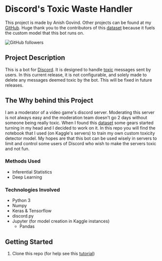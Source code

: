 # Discord's Toxic Waste Handler
This project is made by Anish Govind. Other projects can be found at my [GitHub][github].
Huge thank you to the contributors of this [dataset][dataset] because it fuels the custom model
that this bot runs on.

![GitHub followers](https://img.shields.io/github/followers/anishg24?label=Follow&style=social)

## Project Description
This is a bot for [Discord](https://www.discord.com). It is designed to handle [toxic](https://www.urbandictionary.com/define.php?term=Toxic) 
messages sent by users. In this current release, it is not configurable, 
and solely made to delete any messages deemed toxic by the bot. 
This will be fixed in future releases.

## The Why behind this Project
I am a moderator of a video game's discord server. Moderating this server is not always easy
and the moderation team doesn't go 2 days without someone being really toxic. When I found this
[dataset][dataset] some gears started turning in my head and I decided to work on it. In this
repo you will find the notebook that I used (on Kaggle's servers) to train my own custom
toxicity detector model. My hopes are that this bot can be used wisely in servers to limit and
control some users of Discord who wish to make the servers toxic and not fun.

### Methods Used
* Inferential Statistics
* Deep Learning

### Technologies Involved
* Python 3
* Numpy
* Keras & Tensorflow
* discord.py
* Jupyter (for model creation in Kaggle instances)
    * Pandas

## Getting Started
1. Clone this repo (for help see this [tutorial](https://help.github.com/articles/cloning-a-repository/))

[github]: https://github.com/anishg24
[dataset]: https://www.kaggle.com/c/jigsaw-toxic-comment-classification-challenge/data